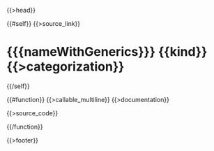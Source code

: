 {{>head}}

{{#self}}
  {{>source_link}}
  # {{{nameWithGenerics}}} {{kind}} {{>categorization}}
{{/self}}

{{#function}}
  {{>callable_multiline}}
{{>documentation}}

{{>source_code}}

{{/function}}

{{>footer}}
